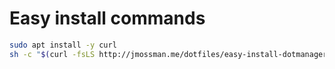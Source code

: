 # Easy install commands
```bash
sudo apt install -y curl
sh -c "$(curl -fsLS http://jmossman.me/dotfiles/easy-install-dotmanager-test.sh)"
```
